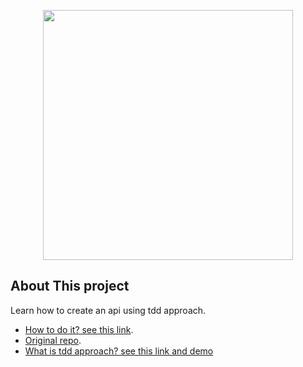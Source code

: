 <p align="center"><img src="https://res.cloudinary.com/dtfbvvkyp/image/upload/v1566331377/laravel-logolockup-cmyk-red.svg" width="400"></p>


## About This project

Learn how to create an api using tdd approach.

- [How to do it? see this link](https://medium.com/free-code-camp/how-to-build-a-laravel-rest-api-with-test-driven-development-c4bb6417db3c?source=grid_home---------0-59-----------------18---e5d9ffbf_918c_4879_9d98_44721ca65159--).
- [Original repo](https://github.com/kofoworola/tdd-journey).
- [What is tdd approach? see this link and demo](https://en.wikipedia.org/wiki/Test-driven_development#Test-driven_development_cycle)
